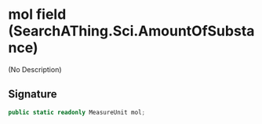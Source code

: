 # mol field (SearchAThing.Sci.AmountOfSubstance)
(No Description)

## Signature
```csharp
public static readonly MeasureUnit mol;
```
